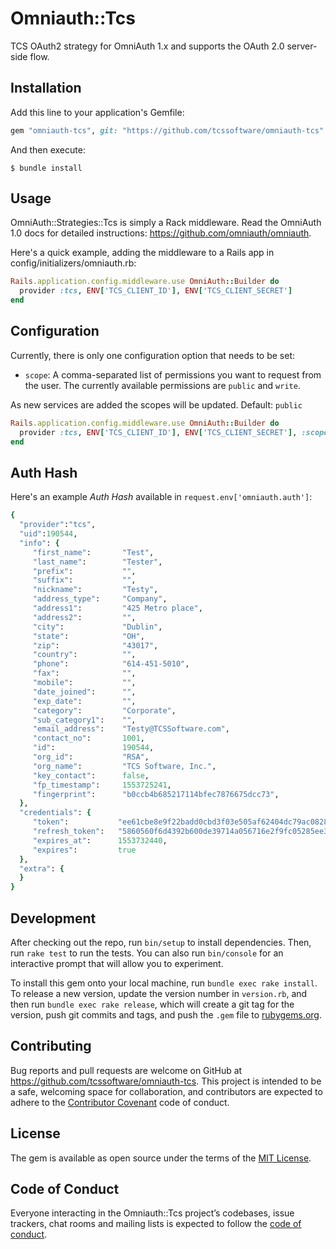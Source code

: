 # Omniauth::Tcs

TCS OAuth2 strategy for OmniAuth 1.x and supports the OAuth 2.0 server-side flow.
 
## Installation

Add this line to your application's Gemfile:

```ruby
gem "omniauth-tcs", git: "https://github.com/tcssoftware/omniauth-tcs"
```

And then execute:

    $ bundle install

## Usage

OmniAuth::Strategies::Tcs is simply a Rack middleware. Read the OmniAuth 1.0 docs for detailed instructions: https://github.com/omniauth/omniauth.

Here's a quick example, adding the middleware to a Rails app in config/initializers/omniauth.rb:

```ruby
Rails.application.config.middleware.use OmniAuth::Builder do
  provider :tcs, ENV['TCS_CLIENT_ID'], ENV['TCS_CLIENT_SECRET']
end
```

## Configuration

Currently, there is only one configuration option that needs to be set:

* `scope`: A comma-separated list of permissions you want to request from the user. The currently available permissions are `public` and `write`.  

As new services are added the scopes will be updated.  Default: `public`

```ruby
Rails.application.config.middleware.use OmniAuth::Builder do
  provider :tcs, ENV['TCS_CLIENT_ID'], ENV['TCS_CLIENT_SECRET'], :scope => 'user_info,events'
end
```

## Auth Hash

Here's an example *Auth Hash* available in `request.env['omniauth.auth']`:

```ruby
{
  "provider":"tcs",
  "uid":190544,
  "info": {
     "first_name":       "Test",
     "last_name":        "Tester",
     "prefix":           "",
     "suffix":           "",
     "nickname":         "Testy",
     "address_type":     "Company",
     "address1":         "425 Metro place",
     "address2":         "",
     "city":             "Dublin",
     "state":            "OH",
     "zip":              "43017",
     "country":          "",
     "phone":            "614-451-5010",
     "fax":              "",
     "mobile":           "",
     "date_joined":      "",
     "exp_date":         "",
     "category":         "Corporate",
     "sub_category1":    "",
     "email_address":    "Testy@TCSSoftware.com",
     "contact_no":       1001,
     "id":               190544,
     "org_id":           "RSA",
     "org_name":         "TCS Software, Inc.",
     "key_contact":      false,
     "fp_timestamp":     1553725241,
     "fingerprint":      "b0ccb4b685217114bfec7876675dcc73",
  },
  "credentials": {
     "token":           "ee61cbe8e9f22badd0cbd3f03e505af62404dc79ac0828d76579e39c9b407fcb",
     "refresh_token":   "5860560f6d4392b600de39714a056716e2f9fc05285ee3635cf67f630a10f09c",
     "expires_at":      1553732440,
     "expires":         true
  },
  "extra": {
  }
}

```


## Development

After checking out the repo, run `bin/setup` to install dependencies. Then, run `rake test` to run the tests. You can also run `bin/console` for an interactive prompt that will allow you to experiment.

To install this gem onto your local machine, run `bundle exec rake install`. To release a new version, update the version number in `version.rb`, and then run `bundle exec rake release`, which will create a git tag for the version, push git commits and tags, and push the `.gem` file to [rubygems.org](https://rubygems.org).

## Contributing

Bug reports and pull requests are welcome on GitHub at https://github.com/tcssoftware/omniauth-tcs. This project is intended to be a safe, welcoming space for collaboration, and contributors are expected to adhere to the [Contributor Covenant](http://contributor-covenant.org) code of conduct.

## License

The gem is available as open source under the terms of the [MIT License](https://opensource.org/licenses/MIT).

## Code of Conduct

Everyone interacting in the Omniauth::Tcs project’s codebases, issue trackers, chat rooms and mailing lists is expected to follow the [code of conduct](https://github.com/[USERNAME]/omniauth-tcs/blob/master/CODE_OF_CONDUCT.md).
